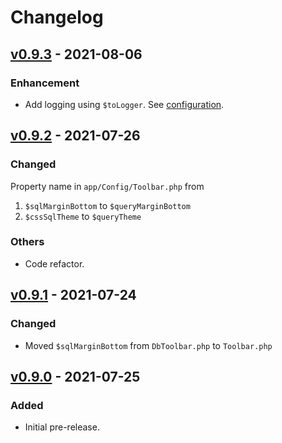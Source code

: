 # Changelog

## [v0.9.3](https://github.com/nfaiz/dbtoolbar/compare/v0.9.2...v0.9.3) - 2021-08-06

### Enhancement
- Add logging using `$toLogger`. See [configuration](readme.md#configuration).

## [v0.9.2](https://github.com/nfaiz/dbtoolbar/compare/v0.9.1...v0.9.2) - 2021-07-26

### Changed
Property name in `app/Config/Toolbar.php` from
1. `$sqlMarginBottom` to `$queryMarginBottom` 
2. `$cssSqlTheme` to `$queryTheme` 

### Others
- Code refactor.

## [v0.9.1](https://github.com/nfaiz/dbtoolbar/compare/v0.9.0...v0.9.1) - 2021-07-24

### Changed
- Moved `$sqlMarginBottom` from `DbToolbar.php` to `Toolbar.php`

## [v0.9.0](https://github.com/nfaiz/dbtoolbar/releases/tag/v0.9.0) - 2021-07-25

### Added
- Initial pre-release.
